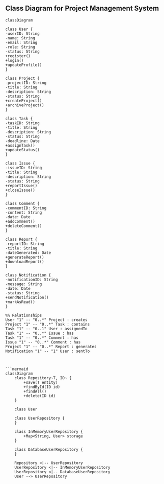 ## Class Diagram for Project Management System

```mermaid
classDiagram

class User {
-userID: String
-name: String
-email: String
-role: String
-status: String
+register()
+login()
+updateProfile()
}

class Project {
-projectID: String
-title: String
-description: String
-status: String
+createProject()
+archiveProject()
}

class Task {
-taskID: String
-title: String
-description: String
-status: String
-deadline: Date
+assignTask()
+updateStatus()
}

class Issue {
-issueID: String
-title: String
-description: String
-status: String
+reportIssue()
+closeIssue()
}

class Comment {
-commentID: String
-content: String
-date: Date
+addComment()
+deleteComment()
}

class Report {
-reportID: String
-title: String
-dateGenerated: Date
+generateReport()
+downloadReport()
}

class Notification {
-notificationID: String
-message: String
-date: Date
-status: String
+sendNotification()
+markAsRead()
}

%% Relationships
User "1" -- "0..*" Project : creates
Project "1" -- "0..*" Task : contains
Task "1" -- "0..1" User : assignedTo
Task "1" -- "0..*" Issue : has
Task "1" -- "0..*" Comment : has
Issue "1" -- "0..*" Comment : has
Project "1" -- "0..*" Report : generates
Notification "1" -- "1" User : sentTo



```mermaid
classDiagram
    class Repository~T, ID~ {
        +save(T entity)
        +findById(ID id)
        +findAll()
        +delete(ID id)
    }

    class User

    class UserRepository {
    }

    class InMemoryUserRepository {
        +Map<String, User> storage
    }

    class DatabaseUserRepository {
    }

    Repository <|-- UserRepository
    UserRepository <|-- InMemoryUserRepository
    UserRepository <|-- DatabaseUserRepository
    User --> UserRepository
